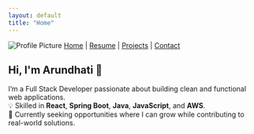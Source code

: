 ```yaml
---
layout: default
title: "Home"
---
```


![Profile Picture](/assets/images/profile.jpg)
[Home](/) | [Resume](/resume) | [Projects](/projects) | [Contact](/contact)

## Hi, I'm Arundhati 👋  
I’m a Full Stack Developer passionate about building clean and functional web applications.  
💡 Skilled in **React**, **Spring Boot**, **Java**, **JavaScript**, and **AWS**.  
🎯 Currently seeking opportunities where I can grow while contributing to real-world solutions.
